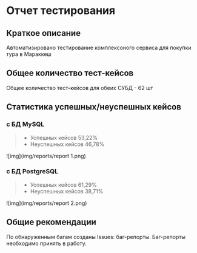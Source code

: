 # Отчет тестирования

## Краткое описание

Автоматизировано тестирование комплексоного сервиса для покупки тура в Мараккеш

## Общее количество тест-кейсов

Общее количество тест-кейсов для обеих СУБД - 62 шт

## Статистика успешных/неуспешных кейсов

### с БД MySQL

> * Успешных кейсов 53,22%
> * Неуспешных кейсов 46,78%

![img](img/reports/report 1.png)

### с БД PostgreSQL

> * Успешных кейсов 61,29%
> * Неуспешных кейсов 38,71%

![img](img/reports/report 2.png)


## Общие рекомендации

По обнаруженным багам созданы Issues: баг-репорты.
Баг-репорты необходимо принять в работу.
